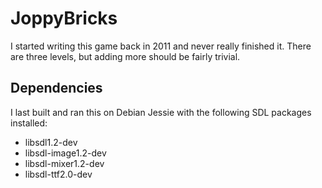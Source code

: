 # JoppyBricks

I started writing this game back in 2011 and never really finished it.
There are three levels, but adding more should be fairly trivial.

## Dependencies
I last built and ran this on Debian Jessie with the following SDL packages installed:
* libsdl1.2-dev
* libsdl-image1.2-dev
* libsdl-mixer1.2-dev
* libsdl-ttf2.0-dev
